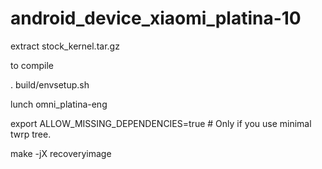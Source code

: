 # android_device_xiaomi_platina-10

extract stock_kernel.tar.gz

to compile

. build/envsetup.sh

lunch omni_platina-eng

export ALLOW_MISSING_DEPENDENCIES=true # Only if you use minimal twrp tree.

make -jX recoveryimage
